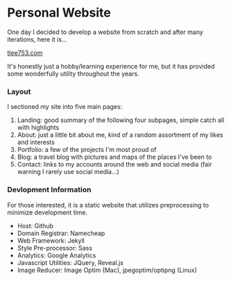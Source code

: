# Personal Website
One day I decided to develop a website from scratch and after many iterations, here it is...

[tlee753.com](https://tlee753.com)

It's honestly just a hobby/learning experience for me, but it has provided some wonderfully utility throughout the years.

### Layout
I sectioned my site into five main pages:
1. Landing: good summary of the following four subpages, simple catch all with highlights
2. About: just a little bit about me, kind of a random assortment of my likes and interests
3. Portfolio: a few of the projects I'm most proud of
4. Blog: a travel blog with pictures and maps of the places I've been to
5. Contact: links to my accounts around the web and social media (fair warning I rarely use social media...)

### Devlopment Information
For those interested, it is a static website that utilizes preprocessing to minimize development time.
- Host: Github
- Domain Registrar: Namecheap
- Web Framework: Jekyll
- Style Pre-processor: Sass
- Analytics: Google Analytics
- Javascript Utilities: JQuery, Reveal.js
- Image Reducer: Image Optim (Mac), jpegoptim/optipng (Linux)
